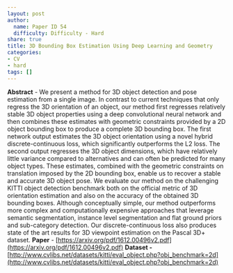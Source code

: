 ```yaml
---
layout: post
author:
  name: Paper ID 54
  difficulty: Difficulty - Hard
share: true
title: 3D Bounding Box Estimation Using Deep Learning and Geometry
categories:
- CV
- hard
tags: []
---
```

**Abstract** - We present a method for 3D object detection and pose estimation from a single image. In contrast to current techniques that only regress the 3D orientation of an object, our method first regresses relatively stable 3D object properties using a deep convolutional neural network and then combines these estimates with geometric constraints provided by a 2D object bounding box to produce a complete 3D bounding box. The first network output estimates the 3D object orientation using a novel hybrid discrete-continuous loss, which significantly outperforms the L2 loss. The second output regresses the 3D object dimensions, which have relatively little variance compared to alternatives and can often be predicted for many object types. These estimates, combined with the geometric constraints on translation imposed by the 2D bounding box, enable us to recover a stable and accurate 3D object pose. We evaluate our method on the challenging KITTI object detection benchmark both on the official metric of 3D orientation estimation and also on the accuracy of the obtained 3D bounding boxes. Although conceptually simple, our method outperforms more complex and computationally expensive approaches that leverage semantic segmentation, instance level segmentation and flat ground priors and sub-category detection. Our discrete-continuous loss also produces state of the art results for 3D viewpoint estimation on the Pascal 3D+ dataset. 
**Paper** - [https://arxiv.org/pdf/1612.00496v2.pdf](https://arxiv.org/pdf/1612.00496v2.pdf)
**Dataset -** [http://www.cvlibs.net/datasets/kitti/eval_object.php?obj_benchmark=2d](http://www.cvlibs.net/datasets/kitti/eval_object.php?obj_benchmark=2d)
    